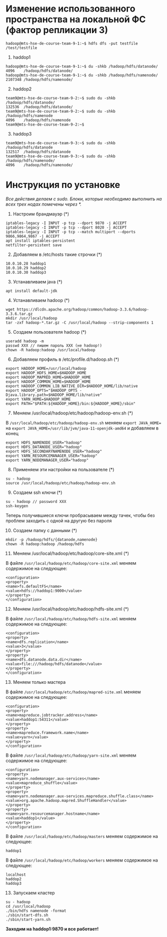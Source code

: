 # Изменение использованного пространства на локальной ФС (фактор репликации 3)
```
hadoop@mts-hse-de-course-team-9-1:~$ hdfs dfs -put testfile /test/testfile
```

1. haddop1
```
hadoop@mts-hse-de-course-team-9-1:~$ du -shkb /hadoop/hdfs/datanode/
4096	/hadoop/hdfs/datanode/
hadoop@mts-hse-de-course-team-9-1:~$ du -shkb /hadoop/hdfs/namenode/
2107348	/hadoop/hdfs/namenode/
```

2. haddop2
```
team9@mts-hse-de-course-team-9-2:~$ sudo du -shkb /hadoop/hdfs/datanode/
132536	/hadoop/hdfs/datanode/
team9@mts-hse-de-course-team-9-2:~$ sudo du -shkb /hadoop/hdfs/namenode
4096	/hadoop/hdfs/namenode
team9@mts-hse-de-course-team-9-2:~$ 
```

3. haddop3
```
team9@mts-hse-de-course-team-9-3:~$ sudo du -shkb /hadoop/hdfs/datanode
132517	/hadoop/hdfs/datanode
team9@mts-hse-de-course-team-9-3:~$ sudo du -shkb /hadoop/hdfs/namenode/
4096	/hadoop/hdfs/namenode/
```

# Инструкция по установке

_Все действия делаем с sudo. Блоки, которые необходимо выполнить на всех трех нодах помечены через *._
 
1. Настроим брандмауэр (*)
```
iptables-legacy -I INPUT -p tcp --dport 9870 -j ACCEPT
iptables-legacy -I INPUT -p tcp --dport 8020 -j ACCEPT
iptables-legacy -I INPUT -p tcp --match multiport --dports 9866,9864,9867 -j ACCEPT
apt install iptables-persistent
netfilter-persistent save
```
 
2. Добавляем в /etc/hosts такие строчки (*)
```
10.0.10.28 haddop1
10.0.10.29 haddop2
10.0.10.30 haddop3
```
 
3. Устанавливаем java (*)
```
apt install default-jdk
```
 
4. Устанавливаем hadoop (*)
```
wget https://dlcdn.apache.org/hadoop/common/hadoop-3.3.6/hadoop-3.3.6.tar.gz
mkdir /usr/local/hadoop
tar -zxf hadoop-*.tar.gz -C /usr/local/hadoop --strip-components 1
```
 
5. Создаем пользователя hadoop (*)
```
useradd hadoop -m
passwd XXX // пишем пароль XXX (не hadoop!)
chown -R hadoop:hadoop /usr/local/hadoop
```
 
6. Добавляем профиль в /etc/profile.d/hadoop.sh (*)
```
export HADOOP_HOME=/usr/local/hadoop
export HADOOP_HDFS_HOME=$HADOOP_HOME
export HADOOP_MAPRED_HOME=$HADOOP_HOME
export HADOOP_COMMON_HOME=$HADOOP_HOME
export HADOOP_COMMON_LIB_NATIVE_DIR=$HADOOP_HOME/lib/native
export HADOOP_OPTS="$HADOOP_OPTS -Djava.library.path=$HADOOP_HOME/lib/native"
export YARN_HOME=$HADOOP_HOME
export PATH="$PATH:${HADOOP_HOME}/bin:${HADOOP_HOME}/sbin"
```

7. Меняем /usr/local/hadoop/etc/hadoop/hadoop-env.sh (*)

В `/usr/local/hadoop/etc/hadoop/hadoop-env.sh` меняем `export JAVA_HOME=` на `export JAVA_HOME=/usr/lib/jvm/java-11-openjdk-amd64`
и добавляем в конец
```
export HDFS_NAMENODE_USER="hadoop"
export HDFS_DATANODE_USER="hadoop"
export HDFS_SECONDARYNAMENODE_USER="hadoop"
export YARN_RESOURCEMANAGER_USER="hadoop"
export YARN_NODEMANAGER_USER="hadoop"
```
 
8. Применяем эти настройки на пользователе (*)
```
su - hadoop
source /usr/local/hadoop/etc/hadoop/hadoop-env.sh
```
 
9. Создаем ssh ключи (*)
```
su - hadoop // password XXX
ssh-keygen
```
Теперь получившиеся ключи пробрасываем между тачек, чтобы без проблем заходить с одной на другую без пароля
 
10. Создаем папку с данными (*)
```
mkdir -p /hadoop/hdfs/{datanode,namenode}
chown -R hadoop:hadoop /hadoop/hdfs
```
 
11. Меняем /usr/local/hadoop/etc/hadoop/core-site.xml (*)

В файле `/usr/local/hadoop/etc/hadoop/core-site.xml` меняем содержимое на следующее:
```
<configuration>
<property>
<name>fs.defaultFS</name>
<value>hdfs://haddop1:9000</value>
</property>
</configuration>
```
 
12. Меняем /usr/local/hadoop/etc/hadoop/hdfs-site.xml (*)

В файле `/usr/local/hadoop/etc/hadoop/hdfs-site.xml` меняем содержимое на следующее:
```
<configuration>
<property>
<name>dfs.replication</name>
<value>3</value>
</property>
<property>
<name>dfs.datanode.data.dir</name>
<value>file:///hadoop/hdfs/datanode</value>
</property>
</configuration>
```
 
13. Меняем только мастера

В файле `/usr/local/hadoop/etc/hadoop/mapred-site.xml` меняем содержимое на следующее:
```
<configuration>
<property>
<name>mapreduce.jobtracker.address</name>
<value>haddop1:54311</value>
</property>
<property>
<name>mapreduce.framework.name</name>
<value>yarn</value>
</property>
</configuration>
```
 
В файле `/usr/local/hadoop/etc/hadoop/yarn-site.xml` меняем содержимое на следующее: 
```
<configuration>
<property>
<name>yarn.nodemanager.aux-services</name>
<value>mapreduce_shuffle</value>
</property>
<property>
<name>yarn.nodemanager.aux-services.mapreduce.shuffle.class</name>
<value>org.apache.hadoop.mapred.ShuffleHandler</value>
</property>
<property>
<name>yarn.resourcemanager.hostname</name>
<value>haddop1</value>
</property>
</configuration>
```
 
 
В файле `/usr/local/hadoop/etc/hadoop/masters` меняем содержимое на следующее:
```
haddop1
```
 
В файле `/usr/local/hadoop/etc/hadoop/workers` меняем содержимое на следующее: 
```
localhost
haddop2
haddop3
```
 
13. Запускаем кластер
```
su - hadoop
cd /usr/local/hadoop
./bin/hdfs namenode -format
./sbin/start-dfs.sh
./sbin/start-yarn.sh
```
 
**Заходим на haddop1:9870 и все работает!**
